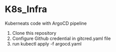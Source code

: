 # K8s_Infra
Kuberneats code with ArgoCD pipeline
1. Clone this repository
2. Configure Github credential in gitcred.yaml file
3. run kubectl apply -f argocd.yaml
